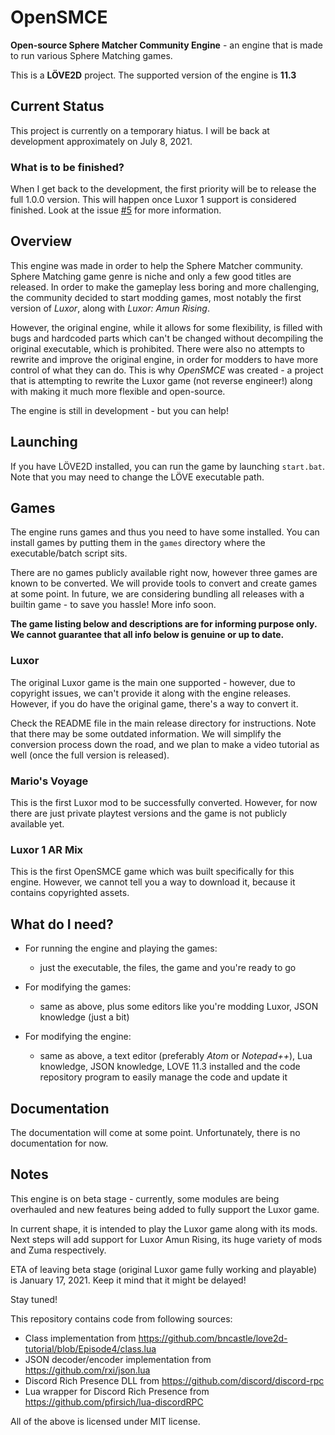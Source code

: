 # OpenSMCE
**Open-source Sphere Matcher Community Engine** - an engine that is made to run various Sphere Matching games.

This is a **LÖVE2D** project. The supported version of the engine is **11.3**

## Current Status
This project is currently on a temporary hiatus. I will be back at development approximately on July 8, 2021.

### What is to be finished?
When I get back to the development, the first priority will be to release the full 1.0.0 version.
This will happen once Luxor 1 support is considered finished. Look at the issue [#5](https://github.com/jakubg1/OpenSMCE/issues/5) for more information.

## Overview
This engine was made in order to help the Sphere Matcher community.
Sphere Matching game genre is niche and only a few good titles are released.
In order to make the gameplay less boring and more challenging, the community decided to start modding games, most notably the first version of *Luxor*, along with *Luxor: Amun Rising*.

However, the original engine, while it allows for some flexibility, is filled with bugs and hardcoded parts which can't be changed without decompiling the original executable, which is prohibited.
There were also no attempts to rewrite and improve the original engine, in order for modders to have more control of what they can do.
This is why *OpenSMCE* was created - a project that is attempting to rewrite the Luxor game (not reverse engineer!) along with making it much more flexible and open-source.

The engine is still in development - but you can help!

## Launching
If you have LÖVE2D installed, you can run the game by launching `start.bat`.
Note that you may need to change the LÖVE executable path.

## Games
The engine runs games and thus you need to have some installed.
You can install games by putting them in the `games` directory where the executable/batch script sits.

There are no games publicly available right now, however three games are known to be converted.
We will provide tools to convert and create games at some point.
In future, we are considering bundling all releases with a builtin game - to save you hassle! More info soon.

**The game listing below and descriptions are for informing purpose only. We cannot guarantee that all info below is genuine or up to date.**

### Luxor
The original Luxor game is the main one supported - however, due to copyright issues, we can't provide it along with the engine releases.
However, if you do have the original game, there's a way to convert it.

Check the README file in the main release directory for instructions. Note that there may be some outdated information.
We will simplify the conversion process down the road, and we plan to make a video tutorial as well (once the full version is released).

### Mario's Voyage
This is the first Luxor mod to be successfully converted.
However, for now there are just private playtest versions and the game is not publicly available yet.

### Luxor 1 AR Mix
This is the first OpenSMCE game which was built specifically for this engine.
However, we cannot tell you a way to download it, because it contains copyrighted assets.

## What do I need?
- For running the engine and playing the games:
  - just the executable, the files, the game and you're ready to go

- For modifying the games:
  - same as above, plus some editors like you're modding Luxor, JSON knowledge (just a bit)

- For modifying the engine:
  - same as above, a text editor (preferably *Atom* or *Notepad++*), Lua knowledge, JSON knowledge, LOVE 11.3 installed and the code repository program to easily manage the code and update it

## Documentation
The documentation will come at some point. Unfortunately, there is no documentation for now.

## Notes
This engine is on beta stage - currently, some modules are being overhauled and new features being added to fully support the Luxor game.

In current shape, it is intended to play the Luxor game along with its mods. Next steps will add support for Luxor Amun Rising, its huge variety of mods and Zuma respectively.

ETA of leaving beta stage (original Luxor game fully working and playable) is January 17, 2021.
Keep it mind that it might be delayed!

Stay tuned!



This repository contains code from following sources:
  - Class implementation from https://github.com/bncastle/love2d-tutorial/blob/Episode4/class.lua
  - JSON decoder/encoder implementation from https://github.com/rxi/json.lua
  - Discord Rich Presence DLL from https://github.com/discord/discord-rpc
  - Lua wrapper for Discord Rich Presence from https://github.com/pfirsich/lua-discordRPC

All of the above is licensed under MIT license.
